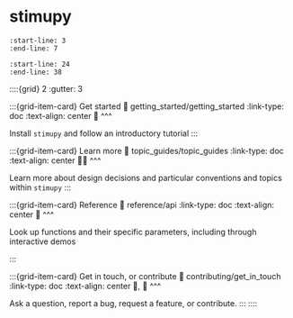 # stimupy

```{include} ../README.md
:start-line: 3
:end-line: 7
```

```{include} ../README.md
:start-line: 24
:end-line: 38
```

::::{grid} 2
:gutter: 3

:::{grid-item-card} Get started 
:link: getting_started/getting_started
:link-type: doc
:text-align: center
🏃
^^^

Install `stimupy`
and follow an introductory tutorial
:::

:::{grid-item-card} Learn more
:link: topic_guides/topic_guides
:link-type: doc
:text-align: center
🧑‍🏫
^^^

Learn more about design decisions
and particular conventions and topics within `stimupy`
:::

:::{grid-item-card} Reference
:link: reference/api
:link-type: doc
:text-align: center
📑
^^^

Look up functions and their specific parameters,
including through interactive demos

:::

:::{grid-item-card} Get in touch, or contribute
:link: contributing/get_in_touch
:link-type: doc
:text-align: center
📨, 🎁
^^^

Ask a question,
report a bug,
request a feature,
or contribute.
:::
::::
